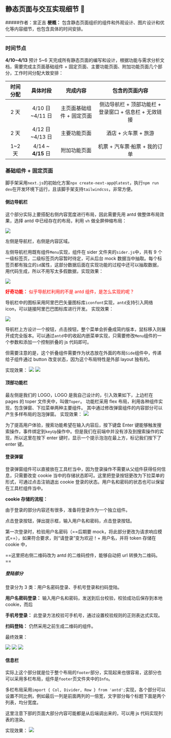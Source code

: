 ## 静态页面与交互实现细节 🤝

#####作者：宣正吉
**梗概：** 包含静态页面组织的组件和外观设计、图片设计和优化等内容细节，也包含具体的时间安排。

---

### 时间节点

**4/10~4/13** 预计 5~6 天完成所有静态页面的编写和设计，根据功能与需求分析文档，需要完成主页面基础组件 + 固定页面、主要功能页面、附加功能页面几个部分，工作时间分配大致安排：

| 时间分配 |      具体时段      |         完成内容          |                     包含的页面内容                     |
| :------: | :----------------: | :-----------------------: | :----------------------------------------------------: |
|   2 天   |  4/10 日~4/11 日   | 主页面基础组件 + 固定页面 | 侧边导航栏 + 顶部功能栏 + 登录窗口 + 信息栏 + 无效链接 |
|   2 天   |  4/12 日~4/13 日   |       主要功能页面        |                  酒店 + 火车票 + 旅游                  |
|  1~2 天  | 4/14 ~ **4/15** 日 |       附加功能页面        |             机票 + 汽车票·船票 + 我的订单              |

### 基础组件 + 固定页面

脚手架采用`next.js`的初始化方案`npx create-next-app@latest`，执行`npm run dev`在开发环境下运行，且该脚手架支持`tailwindcss`，非常方便。

#### 侧边导航栏

这个部分实际上要搭配右侧内容宽度进行布局，因此需要先用 antd 做整体布局效果，选择 antd 中已经存在的布局，利用 `vh` 做全屏伸缩布局：

<img src="images/静态1.png"/>

左侧是导航栏，右侧是内容区域。

左侧导航栏用既有组件`Menu`实现，组件在 sider 文件夹的`sider.js`中，共有 9 个一级标签页，二级标签页内容暂时待定，可从后台 mock 数据当中抽取。每个标签页都有独立的`id`属性，这部分数据后面在实现功能的过程中还可以抽取数据，用代码生成，所以不用写太多假数据，实现效果：

<img src="images/静态2.png"/>

<font color=red> **好奇功能：** 似乎导航栏利用的不是 antd 组件，是怎么实现的呢？</font>

导航栏中的图标采用阿里巴巴矢量图标库`iconfont`实现，`antd`支持引入网络 icon，可以链接阿里巴巴图标库进行开发。
实现效果：

<img src="images/静态3.png"/>

导航栏上方设计一个按钮，点击按钮，整个菜单会折叠成简约版本，鼠标移入则展开成完全版本。可以通过`antd`中的收起内嵌菜单实现，只需要修改`Menu`组件的一个参数和添加一个控制折叠的 js 代码即可。

但需要注意的是，这个折叠组件需要作为状态放在外面的布局`Side`组件中，传递给子组件通过 button 改变状态，因为这个布局特性是外部 layout 独有的。

实现效果：
<img src="images/静态4.png"/>
<img src="images/静态5.png"/>

#### 顶部功能栏

最左侧是我们的 LOGO，LOGO 是我自己设计的，引入效果如下，上边栏在 pages 的 toper 文件夹中，叫做`Toper`。
功能栏采用 flex 布局，利用各种组件实现，包含弹窗、下拉菜单两种主要组件。
其中通过修改弹窗组件的内容部分可以产生多样布局的泡泡弹窗。
实现效果：
<img src="images/静态6.png"/>

为了提高用户体验，搜索功能希望在输入内容后，按下键盘 Enter 键能够触发搜索操作，事件绑定到`keyUp`操作中。但是我们在前端中并没有涉及到搜索操作的实现，所以这里在按下 enter 键时，显示一个提示泡泡在最上方，标记我们按下了 enter 键。

#### 登录弹窗

登录弹窗组件可以直接放在工具栏当中，因为登录操作不需要从父组件获得任何信息，只需要改变 cookie 当中的存储状态即可。这里把登录按钮更改为下拉菜单的形式，可通过点击注销退出 cookie 登录的状态。用户名和密码的状态也可以保留在工具栏组件当中。

**cookie 存储的流程：**

由于登录的部分内容还有很多，准备将登录作为一个独立组件。

点击登录按钮，弹出提示框，输入用户名和密码，点击登录按钮。

第一次登录时，检验用户名密码（==后期要 mock，将此部分更改为请求响应模式==），如果符合要求，则“请登录”变为欢迎！+ 用户名，并将 token 存储在 cookie 中，

==这里把右侧二维码改为 antd 的二维码控件，能够自动把 url 转换为二维码。==

##### 登陆部分

登录分为 3 类：用户名密码登录、手机号登录和扫码登陆。

**用户名密码登录：** 输入用户名和密码，发送到后台校验，校验成功后保存到本地 cookie，而后

**手机号登录：** 此登录方法校验可手机号，通过设置校验规则的正则表达式实现。

**扫码登陆：** 仍然采用之前生成二维码的组件。

最终效果：

<img src="images/静态7.png"/>
<img src="images/静态8.png"/>
<img src="images/静态9.png"/>

#### 信息栏

实际上这个部分就是位于整个布局的`footer`部分，实现起来也很容易，这部分也可以采用多栏布局，组件是`footer`页文件夹中的`Info`。

多栏布局采用`import { Col, Divider, Row } from 'antd';`实现，各个部分可以设置不同比例，例如最后一列是前面两列的一倍宽，文字部分每个标题下面是两个列表，均分宽度。

这里注意下部的页面大部分内容可能都是从后端调出来的，可以用 js 代码实现列表的渲染。

实现效果：
<img src="images/静态10.png"/>
